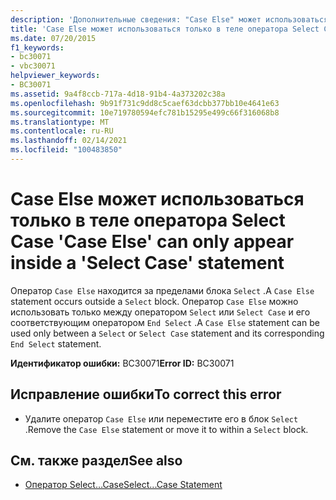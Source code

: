 ```yaml
---
description: 'Дополнительные сведения: "Case Else" может использоваться только в операторе "Select Case"'
title: 'Case Else может использоваться только в теле оператора Select Case '
ms.date: 07/20/2015
f1_keywords:
- bc30071
- vbc30071
helpviewer_keywords:
- BC30071
ms.assetid: 9a4f8ccb-717a-4d18-91b4-4a373202c38a
ms.openlocfilehash: 9b91f731c9dd8c5caef63dcbb377bb10e4641e63
ms.sourcegitcommit: 10e719780594efc781b15295e499c66f316068b8
ms.translationtype: MT
ms.contentlocale: ru-RU
ms.lasthandoff: 02/14/2021
ms.locfileid: "100483850"
---
```

# <a name="case-else-can-only-appear-inside-a-select-case-statement"></a><span data-ttu-id="f1273-103">Case Else может использоваться только в теле оператора Select Case </span><span class="sxs-lookup"><span data-stu-id="f1273-103">'Case Else' can only appear inside a 'Select Case' statement</span></span>

<span data-ttu-id="f1273-104">Оператор `Case Else` находится за пределами блока `Select` .</span><span class="sxs-lookup"><span data-stu-id="f1273-104">A `Case Else` statement occurs outside a `Select` block.</span></span> <span data-ttu-id="f1273-105">Оператор `Case Else` можно использовать только между оператором `Select` или `Select Case` и его соответствующим оператором `End Select` .</span><span class="sxs-lookup"><span data-stu-id="f1273-105">A `Case Else` statement can be used only between a `Select` or `Select Case` statement and its corresponding `End Select` statement.</span></span>  
  
 <span data-ttu-id="f1273-106">**Идентификатор ошибки:** BC30071</span><span class="sxs-lookup"><span data-stu-id="f1273-106">**Error ID:** BC30071</span></span>  
  
## <a name="to-correct-this-error"></a><span data-ttu-id="f1273-107">Исправление ошибки</span><span class="sxs-lookup"><span data-stu-id="f1273-107">To correct this error</span></span>  
  
- <span data-ttu-id="f1273-108">Удалите оператор `Case Else` или переместите его в блок `Select` .</span><span class="sxs-lookup"><span data-stu-id="f1273-108">Remove the `Case Else` statement or move it to within a `Select` block.</span></span>  
  
## <a name="see-also"></a><span data-ttu-id="f1273-109">См. также раздел</span><span class="sxs-lookup"><span data-stu-id="f1273-109">See also</span></span>

- [<span data-ttu-id="f1273-110">Оператор Select…Case</span><span class="sxs-lookup"><span data-stu-id="f1273-110">Select...Case Statement</span></span>](../language-reference/statements/select-case-statement.md)
